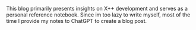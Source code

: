 This blog primarily presents insights on X++ development and serves as a personal reference notebook.
Since im too lazy to write myself, most of the time I provide my notes to ChatGPT to create a blog post.
